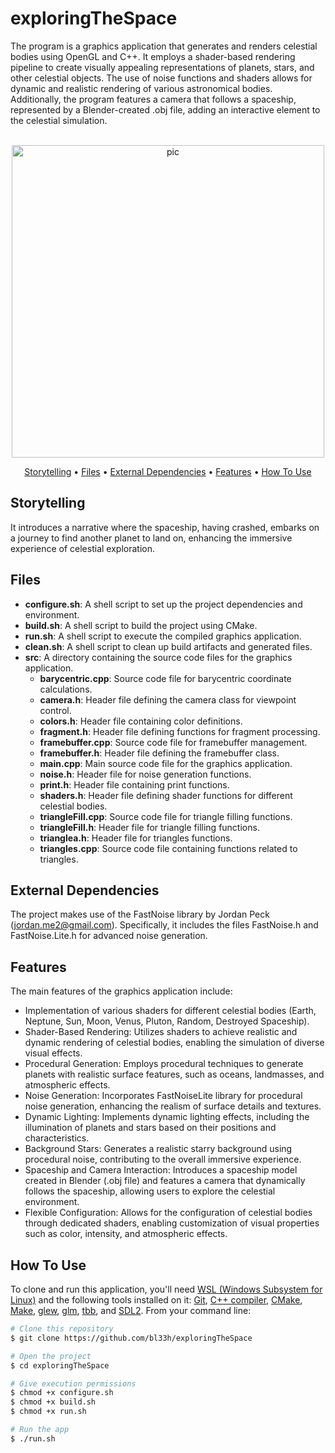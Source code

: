 # exploringTheSpace
The program is a graphics application that generates and renders celestial bodies using OpenGL and C++. It employs a shader-based rendering pipeline to create visually appealing representations of planets, stars, and other celestial objects. The use of noise functions and shaders allows for dynamic and realistic rendering of various astronomical bodies. Additionally, the program features a camera that follows a spaceship, represented by a Blender-created .obj file, adding an interactive element to the celestial simulation.

<p align="center">
  <br>
  <img src="https://media4.giphy.com/media/v1.Y2lkPTc5MGI3NjExMGs1Nms4Y3ljNGRhN2p5OWJ3bTV0OHFuamw1MWJ1Nm14MHIxbTVycSZlcD12MV9pbnRlcm5hbF9naWZfYnlfaWQmY3Q9Zw/vU2Ffkm8ngDIN3mm6W/giphy.gif" alt="pic" width="500">
  <br>
</p>

<p align="center">
  <a href="#Storytelling">Storytelling</a> •
  <a href="#Files">Files</a> •
  <a href="#External-dependencies">External Dependencies</a> •
  <a href="#Features">Features</a> •
  <a href="#how-to-use">How To Use</a>
</p>

## Storytelling
It introduces a narrative where the spaceship, having crashed, embarks on a journey to find another planet to land on, enhancing the immersive experience of celestial exploration.

## Files
- **configure.sh**: A shell script to set up the project dependencies and environment.
- **build.sh**: A shell script to build the project using CMake.
- **run.sh**: A shell script to execute the compiled graphics application.
- **clean.sh**: A shell script to clean up build artifacts and generated files.
- **src**: A directory containing the source code files for the graphics application.
  - **barycentric.cpp**: Source code file for barycentric coordinate calculations.
  - **camera.h**: Header file defining the camera class for viewpoint control.
  - **colors.h**: Header file containing color definitions.
  - **fragment.h**: Header file defining functions for fragment processing.
  - **framebuffer.cpp**: Source code file for framebuffer management.
  - **framebuffer.h**: Header file defining the framebuffer class.
  - **main.cpp**: Main source code file for the graphics application.
  - **noise.h**: Header file for noise generation functions.
  - **print.h**: Header file containing print functions.
  - **shaders.h**: Header file defining shader functions for different celestial bodies.
  - **triangleFill.cpp**: Source code file for triangle filling functions.
  - **triangleFill.h**: Header file for triangle filling functions.
  - **trianglea.h**: Header file for triangles functions.
  - **triangles.cpp**: Source code file containing functions related to triangles.

## External Dependencies
The project makes use of the FastNoise library by Jordan Peck (jordan.me2@gmail.com). Specifically, it includes the files FastNoise.h and FastNoise.Lite.h for advanced noise generation.

## Features

The main features of the graphics application include:

- Implementation of various shaders for different celestial bodies (Earth, Neptune, Sun, Moon, Venus, Pluton, Random, Destroyed Spaceship).
- Shader-Based Rendering: Utilizes shaders to achieve realistic and dynamic rendering of celestial bodies, enabling the simulation of diverse visual effects.
- Procedural Generation: Employs procedural techniques to generate planets with realistic surface features, such as oceans, landmasses, and atmospheric effects.
- Noise Generation: Incorporates FastNoiseLite library for procedural noise generation, enhancing the realism of surface details and textures.
- Dynamic Lighting: Implements dynamic lighting effects, including the illumination of planets and stars based on their positions and characteristics.
- Background Stars: Generates a realistic starry background using procedural noise, contributing to the overall immersive experience.
- Spaceship and Camera Interaction: Introduces a spaceship model created in Blender (.obj file) and features a camera that dynamically follows the spaceship, allowing users to explore the celestial environment.
- Flexible Configuration: Allows for the configuration of celestial bodies through dedicated shaders, enabling customization of visual properties such as color, intensity, and atmospheric effects.

## How To Use

To clone and run this application, you'll need [WSL (Windows Subsystem for Linux)](https://learn.microsoft.com/en-us/windows/wsl/install) and the following tools installed on it: [Git](https://git-scm.com), [C++ compiler](https://www.fdi.ucm.es/profesor/luis/fp/devtools/mingw.html), [CMake](https://cmake.org/download/), [Make](https://linuxhint.com/install-make-ubuntu/), [glew](https://zoomadmin.com/HowToInstall/UbuntuPackage/libglew-dev), [glm](https://sourceforge.net/projects/glm.mirror/), [tbb](https://www.intel.com/content/www/us/en/developer/tools/oneapi/onetbb.html), and [SDL2](https://www.oreilly.com/library/view/rust-programming-by/9781788390637/386c15eb-41b2-41b4-bd65-154a750a58d8.xhtml). From your command line:

```bash
# Clone this repository
$ git clone https://github.com/bl33h/exploringTheSpace

# Open the project
$ cd exploringTheSpace

# Give execution permissions
$ chmod +x configure.sh
$ chmod +x build.sh
$ chmod +x run.sh

# Run the app
$ ./run.sh

